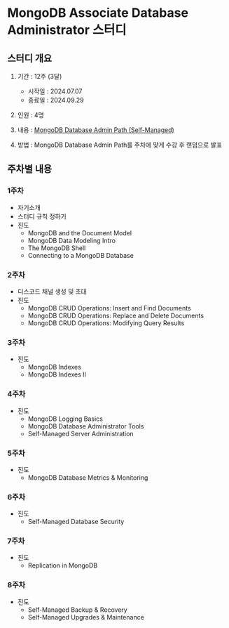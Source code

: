 # MongoDB Associate Database Administrator 스터디

## 스터디 개요

1. 기간 : 12주 (3달)
   * 시작일 : 2024.07.07
   * 종료일 : 2024.09.29

2. 인원 : 4명

3. 내용 : [MongoDB Database Admin Path (Self-Managed)](https://learn.mongodb.com/learn/learning-path/mongodb-database-admin-self-managed-path)

4. 방법 : MongoDB Database Admin Path를 주차에 맞게 수강 후 랜덤으로 발표


## 주차별 내용

### 1주차
- 자기소개
- 스터디 규칙 정하기
- 진도 
  - MongoDB and the Document Model 
  - MongoDB Data Modeling Intro 
  - The MongoDB Shell 
  - Connecting to a MongoDB Database

### 2주차
- 디스코드 채널 생성 및 초대 
- 진도
  - MongoDB CRUD Operations: Insert and Find Documents 
  - MongoDB CRUD Operations: Replace and Delete Documents 
  - MongoDB CRUD Operations: Modifying Query Results

### 3주차
- 진도
  - MongoDB Indexes 
  - MongoDB Indexes II

### 4주차
- 진도
  - MongoDB Logging Basics 
  - MongoDB Database Administrator Tools 
  - Self-Managed Server Administration

### 5주차
- 진도
  - MongoDB Database Metrics & Monitoring

### 6주차
- 진도
  - Self-Managed Database Security

### 7주차
- 진도
  - Replication in MongoDB

### 8주차
- 진도
  - Self-Managed Backup & Recovery 
  - Self-Managed Upgrades & Maintenance
